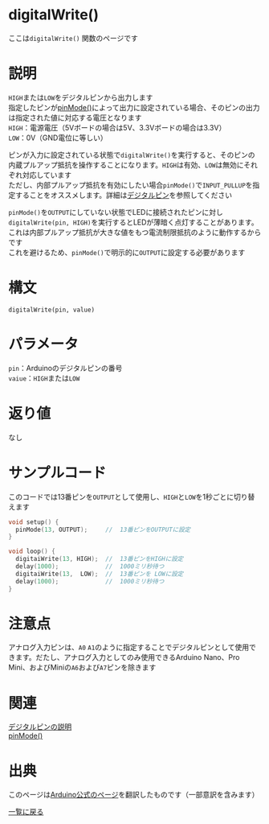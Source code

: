 # digitalWrite()

ここは`digitalWrite()` 関数のページです

# 説明

`HIGH`または`LOW`をデジタルピンから出力します  
指定したピンが[pinMode()](./../pinMode)によって出力に設定されている場合、そのピンの出力は指定された値に対応する電圧となります  
`HIGH`：電源電圧（5Vボードの場合は5V、3.3Vボードの場合は3.3V）  
`LOW`：0V（GND電位に等しい）  

ピンが入力に設定されている状態で`digitalWrite()`を実行すると、そのピンの内蔵プルアップ抵抗を操作することになります。`HIGH`は有効、`LOW`は無効にそれぞれ対応しています  
ただし、内部プルアップ抵抗を有効にしたい場合`pinMode()`で`INPUT_PULLUP`を指定することをオススメします。詳細は[デジタルピン](./../digital-pins)を参照してください  

`pinMode()`を`OUTPUT`にしていない状態でLEDに接続されたピンに対し`digitalWrite(pin, HIGH)`を実行するとLEDが薄暗く点灯することがあります。これは内部プルアップ抵抗が大きな値をもつ電流制限抵抗のように動作するからです  
これを避けるため、`pinMode()`で明示的に`OUTPUT`に設定する必要があります  

# 構文

`digitalWrite(pin, value)`

# パラメータ

`pin`：Arduinoのデジタルピンの番号  
`vaiue`：`HIGH`または`LOW`  

# 返り値

なし

# サンプルコード

このコードでは13番ピンを`OUTPUT`として使用し、`HIGH`と`LOW`を1秒ごとに切り替えます

```cpp
void setup() {
  pinMode(13, OUTPUT);     //  13番ピンをOUTPUTに設定
}

void loop() {
  digitaiWrite(13, HIGH);  //  13番ピンをHIGHに設定
  delay(1000);             //  1000ミリ秒待つ
  digitaiWrite(13,  LOW);  //  13番ピンを LOWに設定
  delay(1000);             //  1000ミリ秒待つ
}
```

# 注意点

アナログ入力ピンは、`A0` `A1`のように指定することでデジタルピンとして使用できます。だたし、アナログ入力としてのみ使用できるArduino Nano、Pro Mini、およびMiniの`A6`および`A7`ピンを除きます

# 関連

[デジタルピンの説明](./../digital-pins)  
[pinMode()](./../pinMode)  

# 出典

このページは[Arduino公式のページ](https://www.arduino.cc/reference/en/language/functions/digital-io/digitalwrite/)を翻訳したものです（一部意訳を含みます）

[一覧に戻る](https://docs.nchlab.net/Arduino/ref/)  
